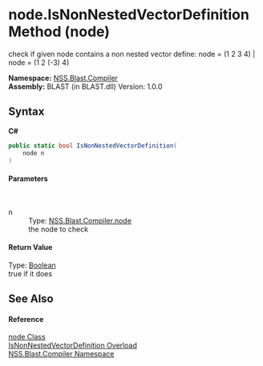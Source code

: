 # node.IsNonNestedVectorDefinition Method (node)
 

check if given node contains a non nested vector define: node = (1 2 3 4) | node = (1 2 (-3) 4)

**Namespace:**&nbsp;<a href="N_NSS_Blast_Compiler">NSS.Blast.Compiler</a><br />**Assembly:**&nbsp;BLAST (in BLAST.dll) Version: 1.0.0

## Syntax

**C#**<br />
``` C#
public static bool IsNonNestedVectorDefinition(
	node n
)
```


#### Parameters
&nbsp;<dl><dt>n</dt><dd>Type: <a href="T_NSS_Blast_Compiler_node">NSS.Blast.Compiler.node</a><br />the node to check</dd></dl>

#### Return Value
Type: <a href="https://docs.microsoft.com/dotnet/api/system.boolean" target="_blank" rel="noopener noreferrer">Boolean</a><br />true if it does

## See Also


#### Reference
<a href="T_NSS_Blast_Compiler_node">node Class</a><br /><a href="Overload_NSS_Blast_Compiler_node_IsNonNestedVectorDefinition">IsNonNestedVectorDefinition Overload</a><br /><a href="N_NSS_Blast_Compiler">NSS.Blast.Compiler Namespace</a><br />